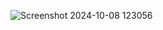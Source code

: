 ![Screenshot 2024-10-08 123056](https://github.com/user-attachments/assets/9a30801b-5d56-4bfc-a550-cdb6c4a7b555)
